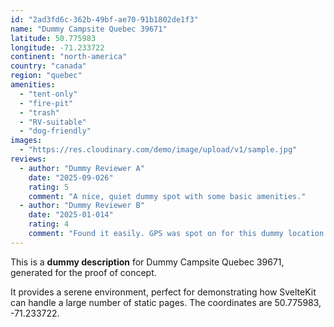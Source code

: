 ```yaml
---
id: "2ad3fd6c-362b-49bf-ae70-91b1802de1f3"
name: "Dummy Campsite Quebec 39671"
latitude: 50.775983
longitude: -71.233722
continent: "north-america"
country: "canada"
region: "quebec"
amenities:
  - "tent-only"
  - "fire-pit"
  - "trash"
  - "RV-suitable"
  - "dog-friendly"
images:
  - "https://res.cloudinary.com/demo/image/upload/v1/sample.jpg"
reviews:
  - author: "Dummy Reviewer A"
    date: "2025-09-026"
    rating: 5
    comment: "A nice, quiet dummy spot with some basic amenities."
  - author: "Dummy Reviewer B"
    date: "2025-01-014"
    rating: 4
    comment: "Found it easily. GPS was spot on for this dummy location."
---
```


This is a **dummy description** for Dummy Campsite Quebec 39671, generated for the proof of concept.

It provides a serene environment, perfect for demonstrating how SvelteKit can handle a large number of static pages. The coordinates are 50.775983, -71.233722.
